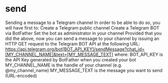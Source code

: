 # send
Sending a message to a Telegram channel 
In order to be able to do so, you will have first to:
Create a Telegram public channel
Create a Telegram BOT via BotFather
Set the bot as administrator in your channel
Provided that you did the above, now you can send a message to your channel by issuing an HTTP GET request to the Telegram BOT API at the following URL:
https://api.telegram.org/bot[BOT_API_KEY]/sendMessage?chat_id=[MY_CHANNEL_NAME]&text=[MY_MESSAGE_TEXT]
where:
BOT_API_KEY is the API Key generated by BotFather when you created your bot
MY_CHANNEL_NAME is the handle of your channel (e.g. @my_channel_name)
MY_MESSAGE_TEXT is the message you want to send (URL-encoded)
